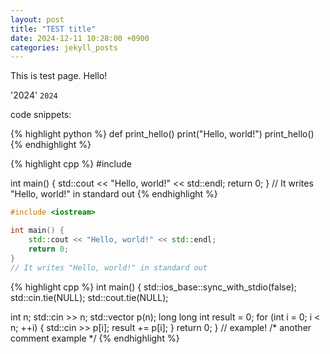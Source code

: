 ```yaml
---
layout: post
title: "TEST title"
date: 2024-12-11 10:28:00 +0900
categories: jekyll_posts
---
```


This is test page. Hello!

'2024'
`2024`

code snippets:

{% highlight python %}
def print_hello()
  print("Hello, world!")
print_hello()
{% endhighlight %}

{% highlight cpp %}
#include <iostream>

int main() {
    std::cout << "Hello, world!" << std::endl;
    return 0;
}
// It writes "Hello, world!" in standard out
{% endhighlight %}

```cpp
#include <iostream>

int main() {
    std::cout << "Hello, world!" << std::endl;
    return 0;
}
// It writes "Hello, world!" in standard out
```

{% highlight cpp %}
int main() {
  std::ios_base::sync_with_stdio(false);
  std::cin.tie(NULL);
  std::cout.tie(NULL);

  int n;
  std::cin >> n;
  std::vector<long long int> p(n);
  long long int result = 0;
  for (int i = 0; i < n; ++i) {
    std::cin >> p[i];
    result += p[i];
  }
  return 0;
}
// example!
/* another comment
example
*/
{% endhighlight %}